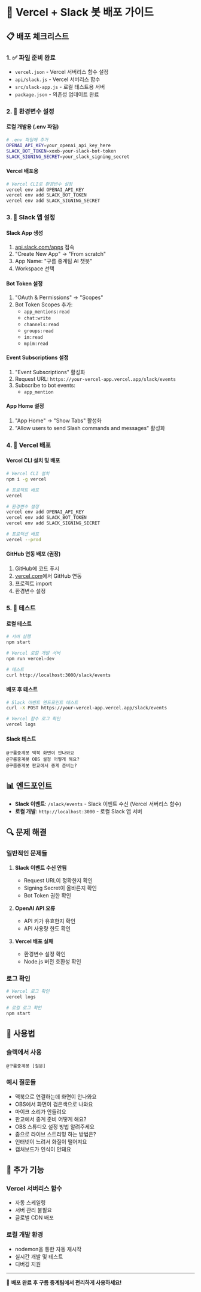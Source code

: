 # 🚀 Vercel + Slack 봇 배포 가이드

## 📋 배포 체크리스트

### 1. ✅ 파일 준비 완료
- `vercel.json` - Vercel 서버리스 함수 설정
- `api/slack.js` - Vercel 서버리스 함수
- `src/slack-app.js` - 로컬 테스트용 서버
- `package.json` - 의존성 업데이트 완료

### 2. 🔑 환경변수 설정

#### **로컬 개발용 (.env 파일)**
```bash
# .env 파일에 추가
OPENAI_API_KEY=your_openai_api_key_here
SLACK_BOT_TOKEN=xoxb-your-slack-bot-token
SLACK_SIGNING_SECRET=your_slack_signing_secret
```

#### **Vercel 배포용**
```bash
# Vercel CLI로 환경변수 설정
vercel env add OPENAI_API_KEY
vercel env add SLACK_BOT_TOKEN
vercel env add SLACK_SIGNING_SECRET
```

### 3. 🔧 Slack 앱 설정

#### **Slack App 생성**
1. [api.slack.com/apps](https://api.slack.com/apps) 접속
2. "Create New App" → "From scratch"
3. App Name: "구름 중계팀 AI 챗봇"
4. Workspace 선택

#### **Bot Token 설정**
1. "OAuth & Permissions" → "Scopes"
2. Bot Token Scopes 추가:
   - `app_mentions:read`
   - `chat:write`
   - `channels:read`
   - `groups:read`
   - `im:read`
   - `mpim:read`

#### **Event Subscriptions 설정**
1. "Event Subscriptions" 활성화
2. Request URL: `https://your-vercel-app.vercel.app/slack/events`
3. Subscribe to bot events:
   - `app_mention`

#### **App Home 설정**
1. "App Home" → "Show Tabs" 활성화
2. "Allow users to send Slash commands and messages" 활성화

### 4. 🚀 Vercel 배포

#### **Vercel CLI 설치 및 배포**
```bash
# Vercel CLI 설치
npm i -g vercel

# 프로젝트 배포
vercel

# 환경변수 설정
vercel env add OPENAI_API_KEY
vercel env add SLACK_BOT_TOKEN
vercel env add SLACK_SIGNING_SECRET

# 프로덕션 배포
vercel --prod
```

#### **GitHub 연동 배포 (권장)**
1. GitHub에 코드 푸시
2. [vercel.com](https://vercel.com)에서 GitHub 연동
3. 프로젝트 import
4. 환경변수 설정

### 5. 🧪 테스트

#### **로컬 테스트**
```bash
# 서버 실행
npm start

# Vercel 로컬 개발 서버
npm run vercel-dev

# 테스트
curl http://localhost:3000/slack/events
```

#### **배포 후 테스트**
```bash
# Slack 이벤트 엔드포인트 테스트
curl -X POST https://your-vercel-app.vercel.app/slack/events

# Vercel 함수 로그 확인
vercel logs
```

#### **Slack 테스트**
```
@구름중계봇 맥북 화면이 안나와요
@구름중계봇 OBS 설정 어떻게 해요?
@구름중계봇 판교에서 중계 준비는?
```

## 📊 엔드포인트

- **Slack 이벤트**: `/slack/events` - Slack 이벤트 수신 (Vercel 서버리스 함수)
- **로컬 개발**: `http://localhost:3000` - 로컬 Slack 앱 서버

## 🔍 문제 해결

### **일반적인 문제들**

1. **Slack 이벤트 수신 안됨**
   - Request URL이 정확한지 확인
   - Signing Secret이 올바른지 확인
   - Bot Token 권한 확인

2. **OpenAI API 오류**
   - API 키가 유효한지 확인
   - API 사용량 한도 확인

3. **Vercel 배포 실패**
   - 환경변수 설정 확인
   - Node.js 버전 호환성 확인

### **로그 확인**
```bash
# Vercel 로그 확인
vercel logs

# 로컬 로그 확인
npm start
```

## 🎯 사용법

### **슬랙에서 사용**
```
@구름중계봇 [질문]
```

### **예시 질문들**
- 맥북으로 연결하는데 화면이 안나와요
- OBS에서 화면이 검은색으로 나와요
- 마이크 소리가 안들려요
- 판교에서 중계 준비 어떻게 해요?
- OBS 스튜디오 설정 방법 알려주세요
- 줌으로 라이브 스트리밍 하는 방법은?
- 인터넷이 느려서 화질이 떨어져요
- 캡처보드가 인식이 안돼요

## 📝 추가 기능

### **Vercel 서버리스 함수**
- 자동 스케일링
- 서버 관리 불필요
- 글로벌 CDN 배포

### **로컬 개발 환경**
- nodemon을 통한 자동 재시작
- 실시간 개발 및 테스트
- 디버깅 지원

---

🎉 **배포 완료 후 구름 중계팀에서 편리하게 사용하세요!**
